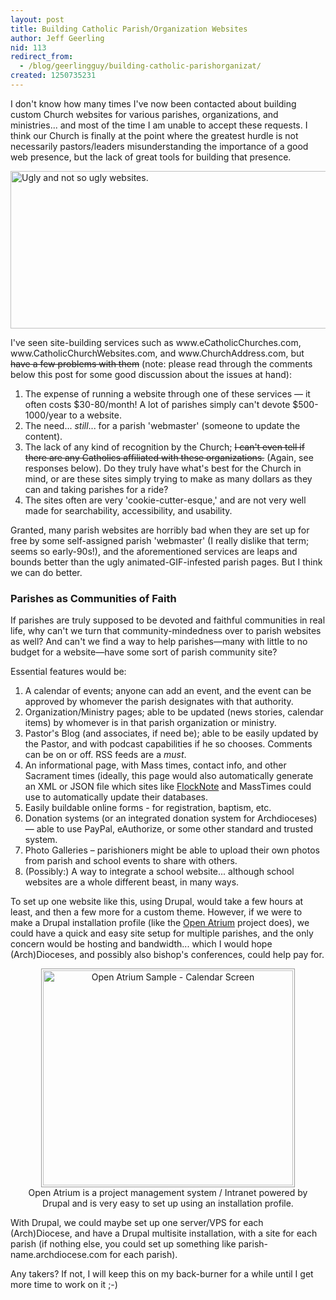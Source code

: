 ```yaml
---
layout: post
title: Building Catholic Parish/Organization Websites
author: Jeff Geerling
nid: 113
redirect_from:
  - /blog/geerlingguy/building-catholic-parishorganizat/
created: 1250735231
---
```

<p>I don't know how many times I've now been contacted about building custom Church websites for various parishes, organizations, and ministries... and most of the time I am unable to accept these requests. I think our Church is finally at the point where the greatest hurdle is not necessarily pastors/leaders misunderstanding the importance of a good web presence, but the lack of great tools for building that presence.</p>
<p class="rtecenter"><img alt="Ugly and not so ugly websites." width="595" height="252" src="/sites/opensourcecatholic.com/files/user-uploads/geerlingguy/ugly-websites-parishes.jpg" /></p>
<p>I've seen site-building services such as www.eCatholicChurches.com, www.CatholicChurchWebsites.com, and www.ChurchAddress.com, but <strike>have a few problems with them</strike> (note: please read through the comments below this post for some good discussion about the issues at hand):</p>
<!--break-->
<ol>
    <li>The expense of running a website through one of these services &mdash; it often costs $30-80/month! A lot of parishes simply can't devote $500-1000/year to a website.</li>
    <li>The need... <em>still</em>... for a parish 'webmaster' (someone to update the content).</li>
    <li>The lack of any kind of recognition by the Church; <strike>I can't even tell if there are any Catholics affiliated with these organizations.</strike>&nbsp;(Again, see responses below). Do they truly have what's best for the Church in mind, or are these sites simply trying to make as many dollars as they can and taking parishes for a ride?</li>
    <li>The sites often are very 'cookie-cutter-esque,' and are not very well made for searchability, accessibility, and usability.</li>
</ol>
<p>Granted, many parish websites are horribly bad when they are set up for free by some self-assigned parish 'webmaster' (I really dislike that term; seems so early-90s!), and the aforementioned services are leaps and bounds better than the ugly animated-GIF-infested parish pages. But I think we can do better.</p>
<h3>Parishes as Communities of Faith</h3>
<p>If parishes are truly supposed to be devoted and faithful communities in real life, why can't we turn that community-mindedness over to parish websites as well? And can't we find a way to help parishes&mdash;many with little to no budget for a website&mdash;have some sort of parish community site?</p>
<p>Essential features would be:</p>
<ol>
    <li>A calendar of events; anyone can add an event, and the event can be approved by whomever the parish designates with that authority.</li>
    <li>Organization/Ministry pages; able to be updated (news stories, calendar items) by whomever is in that parish organization or ministry.</li>
    <li>Pastor's Blog (and associates, if need be); able to be easily updated by the Pastor, and with podcast capabilities if he so chooses. Comments can be on or off. RSS feeds are a <em>must</em>.</li>
    <li>An informational page, with Mass times, contact info, and other Sacrament times (ideally, this page would also automatically generate an XML or JSON file which sites like <a href="http://www.flocknote.com/">FlockNote</a> and MassTimes could use to automatically update their databases.</li>
    <li>Easily buildable online forms - for registration, baptism, etc.</li>
    <li>Donation systems (or an integrated donation system for Archdioceses) &mdash; able to use PayPal, eAuthorize, or some other standard and trusted system.</li>
    <li>Photo Galleries &ndash; parishioners might be able to upload their own photos from parish and school events to share with others.</li>
    <li>(Possibly:) A way to integrate a school website... although school websites are a whole different beast, in many ways.</li>
</ol>
<p>To set up one website like this, using Drupal, would take a few hours at least, and then a few more for a custom theme. However, if we were to make a Drupal installation profile (like the <a href="http://openatrium.com/">Open Atrium</a> project does), we could have a quick and easy site setup for multiple parishes, and the only concern would be hosting and bandwidth... which I would hope (Arch)Dioceses, and possibly also bishop's conferences, could help pay for.</p>
<p style="width: 450px; text-align: center; margin-left: auto; margin-right: auto;"><img alt="Open Atrium Sample - Calendar Screen" width="400" height="344" style="padding: 2px; border: 1px solid #999;" src="/sites/opensourcecatholic.com/files/user-uploads/geerlingguy/open-atrium-example.jpg" /><br />
Open Atrium is a project management system / Intranet powered by Drupal and is very easy to set up using an installation profile.</p>
<p>With Drupal, we could maybe set up one server/VPS for each (Arch)Diocese, and have a Drupal multisite installation, with a site for each parish (if nothing else, you could set up something like parish-name.archdiocese.com for each parish).</p>
<p>Any takers? If not, I will keep this on my back-burner for a while until I get more time to work on it ;-)</p>
